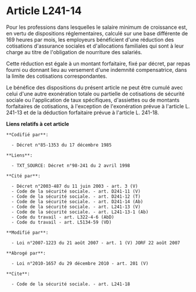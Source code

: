 # Article L241-14

Pour les professions dans lesquelles le salaire minimum de croissance est, en vertu de dispositions réglementaires, calculé
sur une base différente de 169 heures par mois, les employeurs bénéficient d'une réduction des cotisations d'assurance
sociales et d'allocations familiales qui sont à leur charge au titre de l'obligation de nourriture des salariés.

Cette réduction est égale à un montant forfaitaire, fixé par décret, par repas fourni ou donnant lieu au versement d'une
indemnité compensatrice, dans la limite des cotisations correspondantes.

Le bénéfice des dispositions du présent article ne peut être cumulé avec celui d'une autre exonération totale ou partielle de
cotisations de sécurité sociale ou l'application de taux spécifiques, d'assiettes ou de montants forfaitaires de cotisations,
à l'exception de l'exonération prévue à l'article L. 241-13 et de la déduction forfaitaire prévue à l'article L. 241-18.

**Liens relatifs à cet article**

	**Codifié par**:

	  - Décret n°85-1353 du 17 décembre 1985

	**Liens**:

	  - TXT_SOURCE: Décret n°98-241 du 2 avril 1998

	**Cité par**:

	  - Décret n°2003-487 du 11 juin 2003 - art. 3 (V)
	  - Code de la sécurité sociale. - art. D241-11 (V)
	  - Code de la sécurité sociale. - art. D241-12 (T)
	  - Code de la sécurité sociale. - art. D241-14 (Ab)
	  - Code de la sécurité sociale. - art. L241-13 (V)
	  - Code de la sécurité sociale. - art. L241-13-1 (Ab)
	  - Code du travail - art. L322-4-6 (AbD)
	  - Code du travail - art. L5134-59 (VD)

	**Modifié par**:

	  - Loi n°2007-1223 du 21 août 2007 - art. 1 (V) JORF 22 août 2007

	**Abrogé par**:

	  - Loi n°2010-1657 du 29 décembre 2010 - art. 201 (V)

	**Cite**:

	  - Code de la sécurité sociale. - art. L241-18

